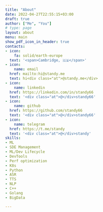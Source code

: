 ```yaml
---
title: "About"
date: 2022-04-27T22:55:15+03:00
draft: true
author: ["Me", "You"]
# type: page
layout: about
menu: main
show_pdf_icon_in_header: true
contacts:
- icon:
    fa: solid/earth-europe
  text: '<span>Cambridge, 🇬🇧</span>'
- icon:
    name: email
  href: mailto:hi@standy.me
  text: hi<div class="at">@standy.me</div>
- icon:
    name: linkedin
  href: https://linkedin.com/in/standy66
  text: '<div class="at">@</div>standy66'
- icon:
    name: github
  href: https://github.com/standy66
  text: '<div class="at">@</div>standy66'
- icon:
    name: telegram
  href: https://t.me/standy
  text: '<div class="at">@</div>standy'
skills:
- ML
- SDE Management
- ML/Dev Lifecycle
- DevTools
- Perf optimization
- K8s
- Python
- ASR
- TTS
- NLP
- C++
- Golang
- BigData

---
```

